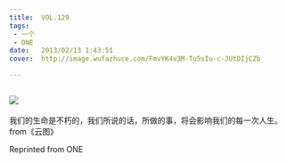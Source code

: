 ```yaml
---
title:	VOL.129
tags:
 - 一个
 - ONE
date:	2013/02/13 1:43:51
cover:	http://image.wufazhuce.com/FmvYK4v3M-Tu5sIu-c-JUtDIjCZb

---
```

![](http://image.wufazhuce.com/FmvYK4v3M-Tu5sIu-c-JUtDIjCZb)
---

我们的生命是不朽的，我们所说的话，所做的事，将会影响我们的每一次人生。from《云图》
 
Reprinted from ONE
